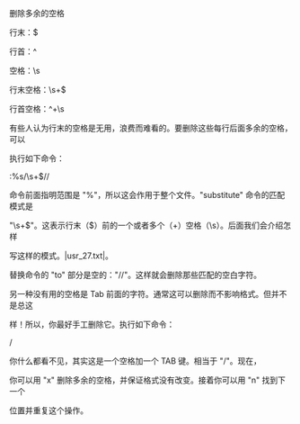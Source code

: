 删除多余的空格

 

行末：$ 

行首：^

空格：\s

 

行末空格：\s\+$

行首空格：^\+\s

 

有些人认为行末的空格是无用，浪费而难看的。要删除这些每行后面多余的空格，可以

执行如下命令：

 

:%s/\s\+$//

 

命令前面指明范围是 "%"，所以这会作用于整个文件。"substitute" 命令的匹配模式是

"\s\+$"。这表示行末（$）前的一个或者多个（\+）空格（\s）。后面我们会介绍怎样

写这样的模式。|usr_27.txt|。

替换命令的 "to" 部分是空的："//"。这样就会删除那些匹配的空白字符。

 

另一种没有用的空格是 Tab 前面的字符。通常这可以删除而不影响格式。但并不是总这

样！所以，你最好手工删除它。执行如下命令：

/

你什么都看不见，其实这是一个空格加一个 TAB 键。相当于 "/<Space><Tab>"。现在，

你可以用 "x" 删除多余的空格，并保证格式没有改变。接着你可以用 "n" 找到下一个

位置并重复这个操作。